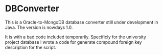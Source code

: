 # DBConverter
This is a Oracle-to-MongoDB database converter still under development in Java.  The version is nowdays 1.0.

It is with a bad code included temporarily. Specificly for the university project database I wrote a code for 
generate compound foreign key description for the script. 
